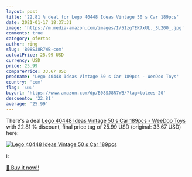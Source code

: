 ```yaml
---
layout: post
title: '22.81 % deal for Lego 40448 Ideas Vintage 50 s Car 189pcs'
date: 2021-01-17 18:37:31
image: 'https://m.media-amazon.com/images/I/51zgTEK7xUL._SL200_.jpg'
comments: true
category: ofertas
author: ring
slug: 'B08SJ8R7WB-com'
actualPrice: 25.99 USD
currency: USD
price: 25.99
comparePrice: 33.67 USD
prodname: 'Lego 40448 Ideas Vintage 50 s Car 189pcs - WeeDoo Toys'
country: 'com'
flag: '🇺🇸'
buyurl: 'https://www.amazon.com/dp/B08SJ8R7WB/?tag=tolees-20'
descuento: '22.81'
average: '25.99'
---
```


There's a deal [Lego 40448 Ideas Vintage 50 s Car 189pcs - WeeDoo Toys](https://www.amazon.com/dp/B08SJ8R7WB/?tag=tolees-20)  with  22.81 % discount, final price tag of  25.99 USD (original: 33.67 USD) here:

[![Lego 40448 Ideas Vintage 50 s Car 189pcs](https://m.media-amazon.com/images/I/51zgTEK7xUL._SL200_.jpg)](https://www.amazon.com/dp/B08SJ8R7WB/?tag=tolees-20)

ℹ️:


[🛒 Buy it now!!](https://www.amazon.com/dp/B08SJ8R7WB/?tag=tolees-20)
